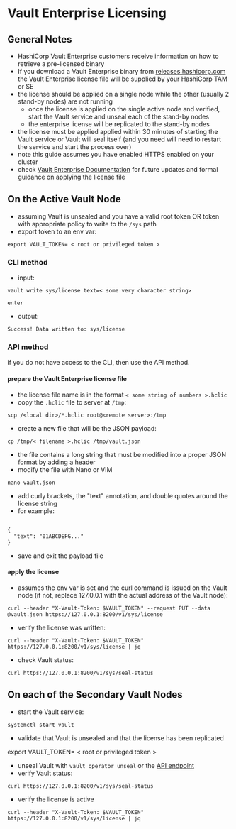 # Vault Enterprise Licensing

## General Notes

- HashiCorp Vault Enterprise customers receive information on how to retrieve a pre-licensed binary
- If you download a Vault Enterprise binary from [releases.hashicorp.com](https://releases.hashicorp.com/) the Vault Enterprise license file will be supplied by your HashiCorp TAM or SE
- the license should be applied on a single node while the other (usually 2 stand-by nodes) are not running
  - once the license is applied on the single active node and verified, start the Vault service and unseal each of the stand-by nodes
  - the enterprise license will be replicated to the stand-by nodes
- the license must be applied applied within 30 minutes of starting the Vault service or Vault will seal itself (and you need will need to restart the service and start the process over)
- note this guide assumes you have enabled HTTPS enabled on your cluster
- check [Vault Enterprise Documentation](https://www.vaultproject.io/docs/enterprise/) for future updates and formal guidance on applying the license file

## On the Active Vault Node

- assuming Vault is unsealed and you have a valid root token OR token with appropriate policy to write to the `/sys` path
- export token to an env var:

`export VAULT_TOKEN= < root or privileged token >`

### CLI method

- input:

`vault write sys/license text=< some very character string>`

`enter`

- output:

`Success! Data written to: sys/license`


### API method

if you do not have access to the CLI, then use the API method.

#### prepare the Vault Enterprise license file

- the license file name is in the format `< some string of numbers >.hclic`
- copy the `.hclic` file to server at `/tmp`:

`scp /<local dir>/*.hclic root@<remote server>:/tmp`

- create a new file that will be the JSON payload:

`cp /tmp/< filename >.hclic /tmp/vault.json`

- the file contains a long string that must be modified into a proper JSON format by adding a header
- modify the file with Nano or VIM

`nano vault.json`

- add curly brackets, the "text" annotation, and double quotes around the license string
- for example:

```

{
  "text": "01ABCDEFG..."
}

```

- save and exit the payload file

#### apply the license

- assumes the env var is set and the curl command is issued on the Vault node (if not, replace 127.0.0.1 with the actual address of the Vault node):

`curl --header "X-Vault-Token: $VAULT_TOKEN" --request PUT --data @vault.json https://127.0.0.1:8200/v1/sys/license`

- verify the license was written:

`curl --header "X-Vault-Token: $VAULT_TOKEN" https://127.0.0.1:8200/v1/sys/license | jq`

- check Vault status:

`curl https://127.0.0.1:8200/v1/sys/seal-status`

## On each of the Secondary Vault Nodes

- start the Vault service:

`systemctl start vault`

- validate that Vault is unsealed and that the license has been replicated

export VAULT_TOKEN= < root or privileged token >

- unseal Vault with `vault operator unseal` or the [API endpoint](https://www.vaultproject.io/api-docs/system/unseal/#sysunseal)
- verify Vault status:

`curl https://127.0.0.1:8200/v1/sys/seal-status`

- verify the license is active

`curl --header "X-Vault-Token: $VAULT_TOKEN" https://127.0.0.1:8200/v1/sys/license | jq`

